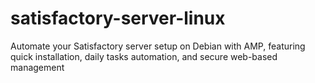 # satisfactory-server-linux
Automate your Satisfactory server setup on Debian with AMP, featuring quick installation, daily tasks automation, and secure web-based management
